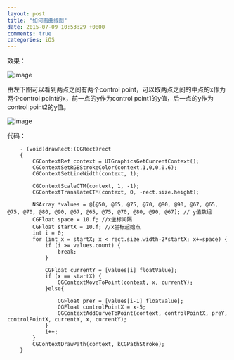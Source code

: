 ```yaml
---
layout: post
title: "如何画曲线图"
date: 2015-07-09 10:53:29 +0800
comments: true
categories: iOS
---
```



效果：

![image](/blogImages/curve_graph.png)

由左下图可以看到两点之间有两个control point，可以取两点之间的中点的x作为两个control point的x，前一点的y作为control point1的y值，后一点的y作为control point2的y值。

<!--more-->

![image](/blogImages/curve_controlpoint.png)

代码：

```objc
	- (void)drawRect:(CGRect)rect
	{
	    CGContextRef context = UIGraphicsGetCurrentContext();
	    CGContextSetRGBStrokeColor(context,1,0,0,0.6);
	    CGContextSetLineWidth(context, 1);
	   
	    CGContextScaleCTM(context, 1, -1);
	    CGContextTranslateCTM(context, 0, -rect.size.height);
	   
	    NSArray *values = @[@50, @65, @75, @70, @80, @90, @67, @65, @75, @70, @80, @90, @67, @65, @75, @70, @80, @90, @67]; // y值数组
	    CGFloat space = 10.f; //x坐标间隔
	    CGFloat startX = 10.f; //x坐标起始点
	    int i = 0;
	    for (int x = startX; x < rect.size.width-2*startX; x+=space) {
	        if (i >= values.count) {
	            break;
	        }
	       
	        CGFloat currentY = [values[i] floatValue];
	        if (x == startX) {
	            CGContextMoveToPoint(context, x, currentY);
	        }else{
	           
	            CGFloat preY = [values[i-1] floatValue];
	            CGFloat controlPointX = x-5;
	            CGContextAddCurveToPoint(context, controlPointX, preY, controlPointX, currentY, x, currentY);
	        }
	        i++;
	    }
	    CGContextDrawPath(context, kCGPathStroke);
	}
```